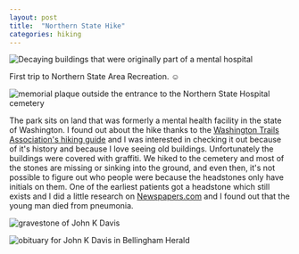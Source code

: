 ```yaml
---
layout: post
title:  "Northern State Hike"
categories: hiking 
---
```


![Decaying buildings that were originally part of a mental hospital](/tanyaselvog.github.io/assets/nars.jpeg)

First trip to Northern State Area Recreation. ☺️

![memorial plaque outside the entrance to the Northern State Hospital cemetery](/tanyaselvog.github.io/assets/nsh.jpeg)

The park sits on land that was formerly a mental health facility in the state of Washington. I found out about the hike thanks to the [Washington Trails Association's hiking guide](https://www.wta.org/go-hiking/hikes/northern-state-ghost-town) and I was interested in checking it out because of it's history and because I love seeing old buildings. Unfortunately the buildings were covered with graffiti. We hiked to the cemetery and most of the stones are missing or sinking into the ground, and even then, it's not possible to figure out who people were because the headstones only have initials on them. One of the earliest patients got a headstone which still exists and I did a little research on [Newspapers.com](https://www.newspapers.com) and I found out that the young man died from pneumonia. 


![gravestone of John K Davis](/tanyaselvog.github.io/assets/john_davis.jpeg)


![obituary for John K Davis in Bellingham Herald](/tanyaselvog.github.io/assets/bellingham.jpg)
